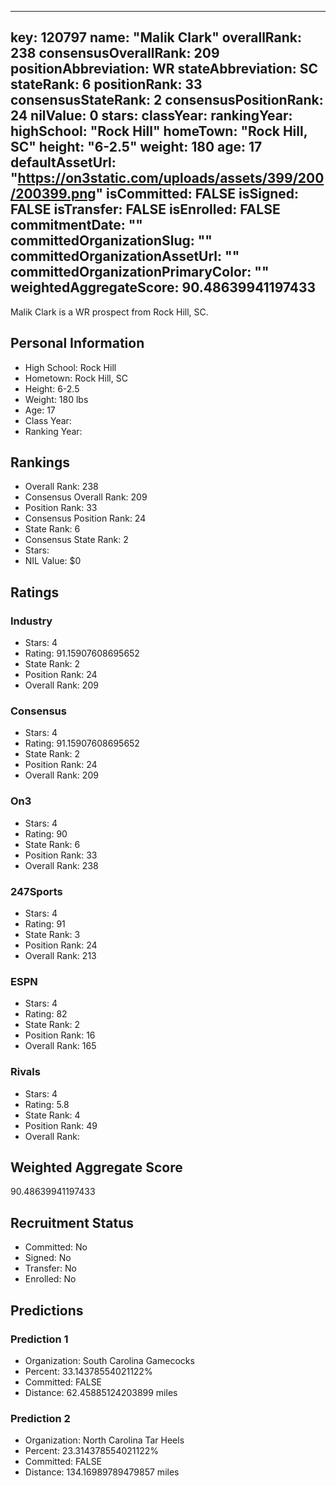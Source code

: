 ---
  key: 120797
  name: "Malik Clark"
  overallRank: 238
  consensusOverallRank: 209
  positionAbbreviation: WR
  stateAbbreviation: SC
  stateRank: 6
  positionRank: 33
  consensusStateRank: 2
  consensusPositionRank: 24
  nilValue: 0
  stars: 
  classYear: 
  rankingYear: 
  highSchool: "Rock Hill"
  homeTown: "Rock Hill, SC"
  height: "6-2.5"
  weight: 180
  age: 17
  defaultAssetUrl: "https://on3static.com/uploads/assets/399/200/200399.png"
  isCommitted: FALSE
  isSigned: FALSE
  isTransfer: FALSE
  isEnrolled: FALSE
  commitmentDate: ""
  committedOrganizationSlug: ""
  committedOrganizationAssetUrl: ""
  committedOrganizationPrimaryColor: ""
  weightedAggregateScore: 90.48639941197433
  ---
  
  Malik Clark is a WR prospect from Rock Hill, SC.
  
  ## Personal Information
  - High School: Rock Hill
  - Hometown: Rock Hill, SC
  - Height: 6-2.5
  - Weight: 180 lbs
  - Age: 17
  - Class Year: 
  - Ranking Year: 
  
  ## Rankings
  - Overall Rank: 238
  - Consensus Overall Rank: 209
  - Position Rank: 33
  - Consensus Position Rank: 24
  - State Rank: 6
  - Consensus State Rank: 2
  - Stars: 
  - NIL Value: $0
  
  ## Ratings
  
  ### Industry
  - Stars: 4
  - Rating: 91.15907608695652
  - State Rank: 2
  - Position Rank: 24
  - Overall Rank: 209
  
  ### Consensus
  - Stars: 4
  - Rating: 91.15907608695652
  - State Rank: 2
  - Position Rank: 24
  - Overall Rank: 209
  
  ### On3
  - Stars: 4
  - Rating: 90
  - State Rank: 6
  - Position Rank: 33
  - Overall Rank: 238
  
  ### 247Sports
  - Stars: 4
  - Rating: 91
  - State Rank: 3
  - Position Rank: 24
  - Overall Rank: 213
  
  ### ESPN
  - Stars: 4
  - Rating: 82
  - State Rank: 2
  - Position Rank: 16
  - Overall Rank: 165
  
  ### Rivals
  - Stars: 4
  - Rating: 5.8
  - State Rank: 4
  - Position Rank: 49
  - Overall Rank: 
  
  ## Weighted Aggregate Score
  90.48639941197433
  
  ## Recruitment Status
  - Committed: No
  - Signed: No
  - Transfer: No
  - Enrolled: No
  
  
  
  ## Predictions
  
  ### Prediction 1
  - Organization: South Carolina Gamecocks
  - Percent: 33.14378554021122%
  - Committed: FALSE
  - Distance: 62.45885124203899 miles
  
  ### Prediction 2
  - Organization: North Carolina Tar Heels
  - Percent: 23.314378554021122%
  - Committed: FALSE
  - Distance: 134.16989789479857 miles
  
